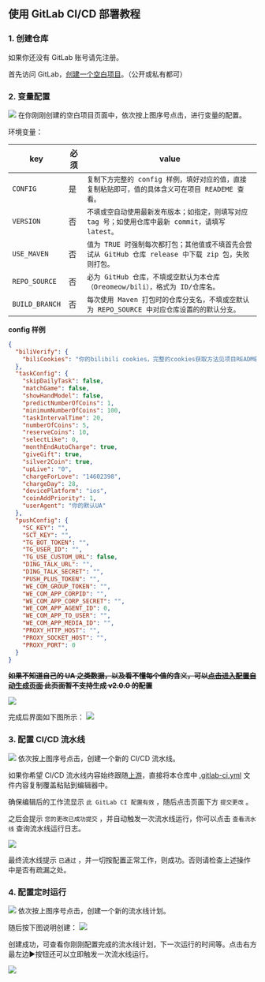 ## 使用 GitLab CI/CD 部署教程

### 1. 创建仓库

如果你还没有 GitLab 账号请先注册。

首先访问 GitLab，[创建一个空白项目](https://gitlab.com/projects/new#blank_project)。（公开或私有都可）

### 2. 变量配置

![](images/gitlab/1.png)
在你刚刚创建的空白项目页面中，依次按上图序号点击，进行变量的配置。

环境变量：

|      key      | 必须 |                                         value                                           |
| ------------- | ---- | --------------------------------------------------------------------------------------- |
| `CONFIG` |  是  | `复制下方完整的 config 样例，填好对应的值，直接复制粘贴即可，值的具体含义可在项目 READEME 查看。` |
| `VERSION` |  否  | `不填或空自动使用最新发布版本；如指定，则填写对应 tag 号；如使用仓库中最新 commit，请填写 latest。` |
| `USE_MAVEN` |  否  | `值为 TRUE 时强制每次都打包；其他值或不填首先会尝试从 GitHub 仓库 release 中下载 zip 包，失败则打包。` |
| `REPO_SOURCE` |  否  | `必为 GitHub 仓库，不填或空默认为本仓库（Oreomeow/bili），格式为 ID/仓库名。` |
| `BUILD_BRANCH` |  否  | `每次使用 Maven 打包时的仓库分支名，不填或空默认为 REPO_SOURCE 中对应仓库设置的的默认分支。` |

**config 样例**

```json
{
  "biliVerify": {
    "biliCookies": "你的bilibili cookies，完整的cookies获取方法见项目README"
  },
  "taskConfig": {
    "skipDailyTask": false,
    "matchGame": false,
    "showHandModel": false,
    "predictNumberOfCoins": 1,
    "minimumNumberOfCoins": 100,
    "taskIntervalTime": 20,
    "numberOfCoins": 5,
    "reserveCoins": 10,
    "selectLike": 0,
    "monthEndAutoCharge": true,
    "giveGift": true,
    "silver2Coin": true,
    "upLive": "0",
    "chargeForLove": "14602398",
    "chargeDay": 28,
    "devicePlatform": "ios",
    "coinAddPriority": 1,
    "userAgent": "你的默认UA"
  },
  "pushConfig": {
    "SC_KEY": "",
    "SCT_KEY": "",
    "TG_BOT_TOKEN": "",
    "TG_USER_ID": "",
    "TG_USE_CUSTOM_URL": false,
    "DING_TALK_URL": "",
    "DING_TALK_SECRET": "",
    "PUSH_PLUS_TOKEN": "",
    "WE_COM_GROUP_TOKEN": "",
    "WE_COM_APP_CORPID": "",
    "WE_COM_APP_CORP_SECRET": "",
    "WE_COM_APP_AGENT_ID": 0,
    "WE_COM_APP_TO_USER": "",
    "WE_COM_APP_MEDIA_ID": "",
    "PROXY_HTTP_HOST": "",
    "PROXY_SOCKET_HOST": "",
    "PROXY_PORT": 0
  }
}
```

~~**如果不知道自己的 UA 之类数据，以及看不懂每个值的含义，可以[点击进入配置自动生成页面](https://utils.misec.top/index) 此页面暂不支持生成 v2.0.0 的配置**~~

![](images/gitlab/2.png)

完成后界面如下图所示：
![](images/gitlab/3.png)

### 3. 配置 CI/CD 流水线

![](images/gitlab/0.png)
依次按上图序号点击，创建一个新的 CI/CD 流水线。

如果你希望 CI/CD 流水线内容始终跟随[上游](https://github.com/a1623382/bili/blob/main/.gitlab-ci.yml)，直接将本仓库中 [.gitlab-ci.yml](https://github.com/a1623382/bili/.gitlab-ci.yml) 文件内容复制覆盖粘贴到编辑器中。

确保编辑后的工作流显示 `此 GitLab CI 配置有效` ，随后点击页面下方 `提交更改` 。

之后会提示 `您的更改已成功提交` ，并自动触发一次流水线运行，你可以点击 `查看流水线` 查询流水线运行日志。

![](images/gitlab/4.png)

最终流水线提示 `已通过` ，并一切按配置正常工作，则成功。否则请检查上述操作中是否有疏漏之处。

### 4. 配置定时运行

![](images/gitlab/5.png)
依次按上图序号点击，创建一个新的流水线计划。

随后按下图说明创建：
![](images/gitlab/6.png)

创建成功，可查看你刚刚配置完成的流水线计划，下一次运行的时间等。点击右方最左边▶️按钮还可以立即触发一次流水线运行。

![](images/gitlab/7.png)
